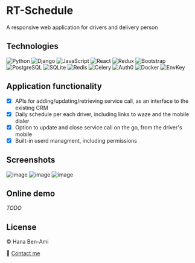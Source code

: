 # RT-Schedule

A responsive web application for drivers and delivery person

## Technologies

![Python](https://a11ybadges.com/badge?logo=python)
![Django](https://a11ybadges.com/badge?logo=django)
![JavaScript](https://a11ybadges.com/badge?logo=javascript)
![React](https://a11ybadges.com/badge?logo=react)
![Redux](https://a11ybadges.com/badge?logo=redux)
![Bootstrap](https://a11ybadges.com/badge?logo=bootstrap)
![PostgreSQL](https://a11ybadges.com/badge?logo=postgresql)
![SQLite](https://a11ybadges.com/badge?logo=sqlite)
![Redis](https://a11ybadges.com/badge?logo=redis)
![Celery](https://a11ybadges.com/badge?logo=celery)
![Auth0](https://a11ybadges.com/badge?logo=auth0)
![Docker](https://a11ybadges.com/badge?logo=docker)
![EnvKey](https://a11ybadges.com/badge?text=EnvKey&badgeColor=lightblue)

## Application functionality

-   [x] APIs for adding/updating/retrieving service call, as an interface to the existing CRM
-   [x] Daily schedule per each driver, including links to waze and the mobile dialer
-   [x] Option to update and close service call on the go, from the driver's mobile
-   [x] Built-in userd managment, including permissions

## Screenshots

![image](https://github.com/HanaBenami/RT-Schedule/assets/42554587/ab7e52dd-1883-4727-80f5-18aee0fed9a1)
![image](https://github.com/HanaBenami/RT-Schedule/assets/42554587/66ceb0e4-5e79-4f21-9d1a-b32ff7634f37)
![image](https://github.com/HanaBenami/RT-Schedule/assets/42554587/2c8e0f28-a90e-4ae2-a849-4eadc61ca84c)

## Online demo

_TODO_

## License

:copyright: Hana Ben-Ami

:email: [Contact me](mailto:hana.benami@gmail.com)
